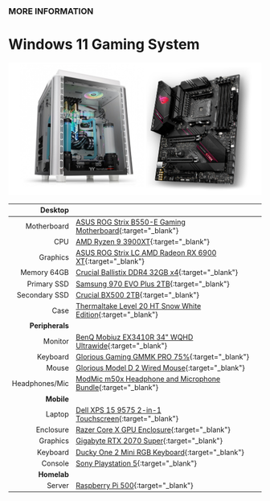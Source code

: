 ### MORE INFORMATION

# Windows 11 Gaming System

![Image](/hardware-setup.png)

| **Desktop** | |
| ---: | :--- |
| Motherboard | [ASUS ROG Strix B550-E Gaming Motherboard](https://www.amazon.com/gp/product/B088W4933P/){:target="_blank"} |
| CPU | [AMD Ryzen 9 3900XT](https://www.amazon.com/gp/product/B089WD454D/){:target="_blank"} |
| Graphics | [ASUS ROG Strix LC AMD Radeon RX 6900 XT](https://www.amazon.com/gp/product/B0966YJGLT/){:target="_blank"}
| Memory 64GB | [Crucial Ballistix DDR4 32GB x4](https://www.amazon.com/gp/product/B083VNMP87/){:target="_blank"} |
| Primary SSD | [Samsung 970 EVO Plus 2TB](https://www.amazon.com/Samsung-970-EVO-Plus-MZ-V7S2T0B/dp/B07MFZXR1B/){:target="_blank"} |
| Secondary SSD | [Crucial BX500 2TB](https://www.amazon.com/gp/product/B07YD5F561/){:target="_blank"} |
| Case | [Thermaltake Level 20 HT Snow White Edition](https://www.amazon.com/gp/product/B07ZLFNGF6/){:target="_blank"} |
| **Peripherals** | |
| Monitor | [BenQ Mobiuz EX3410R 34" WQHD Ultrawide](https://www.amazon.com/gp/product/B09NF2QL9W/){:target="_blank"} |
| Keyboard | [Glorious Gaming GMMK PRO 75%](https://www.gloriousgaming.com/products/gmmk-pro-75-prebuilt-keyboard){:target="_blank"} |
| Mouse | [Glorious Model D 2 Wired Mouse](https://www.gloriousgaming.com/products/model-d-2-wired-mouse){:target="_blank"} |
| Headphones/Mic | [ModMic m50x Headphone and Microphone Bundle](https://antlionaudio.com/products/m50x-bundle?variant=36525285900447){:target="_blank"} |
| **Mobile** | |
| Laptop | [Dell XPS 15 9575 2-in-1 Touchscreen](https://www.amazon.com/Dell-XPS-Touchscreen-Processor-Thunderbolt/dp/B0B928NBCP/){:target="_blank"} |
| Enclosure | [Razer Core X GPU Enclosure](https://www.amazon.com/Razer-Chroma-Aluminum-External-Enclosure/dp/B07Q78VMPW/){:target="_blank"} |
| Graphics | [Gigabyte RTX 2070 Super](https://www.amazon.com/gp/product/B07TV9CLL5){:target="_blank"} |
| Keyboard | [Ducky One 2 Mini RGB Keyboard](https://www.duckychannel.com.tw/en/Ducky-One2-Mini-RGB){:target="_blank"} |
| Console | [Sony Playstation 5](https://www.playstation.com/en-us/ps5/){:target="_blank"} |
| **Homelab** | |
| Server | [Raspberry Pi 500](https://www.raspberrypi.com/products/raspberry-pi-500/){:target="_blank"} |